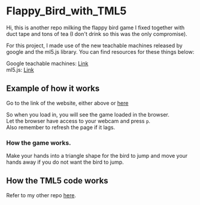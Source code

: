 # Flappy_Bird_with_TML5  

Hi, this is another repo milking the flappy bird game I fixed together with duct tape and tons of tea (I don't drink so this was the only compromise).

For this project, I made use of the new teachable machines released by google and the ml5.js library. You can find resources for these things below:  

Google teachable machines: [Link](https://teachablemachine.withgoogle.com/)  
ml5.js: [Link](https://ml5js.org/)

## Example of how it works  
Go to the link of the website, either above or [here]('https://chuanhao01.github.io/Flappy_Bird_with_TML5/')  

So when you load in, you will see the game loaded in the browser.  
Let the browser have access to your webcam and press `p`.  
Also remember to refresh the page if it lags.  

### How the game works.

Make your hands into a triangle shape for the bird to jump and move your hands away if you do not want the bird to jump.

## How the TML5 code works
Refer to my other repo [here]('https://github.com/chuanhao01/TML5_JS').
